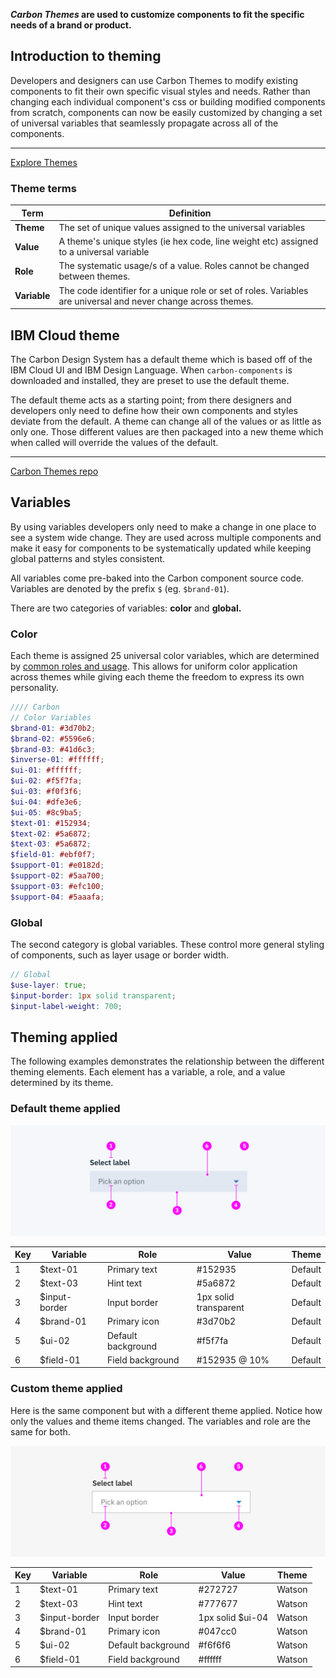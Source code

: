 **_Carbon Themes_ are used to customize components to fit the specific needs of a brand or product.**


## Introduction to theming

Developers and designers can use Carbon Themes to modify existing components to fit their own specific visual styles and needs. Rather than changing each individual component's css or building modified components from scratch, components can now be easily customized by changing a set of universal variables that seamlessly propagate across all of the components.

***
<a href="http://themes.carbondesignsystem.com/" target="_blank">Explore Themes</a>


### Theme terms

Term | Definition
-----|-----------
**Theme** | The set of unique values assigned to the universal variables
**Value** | A theme's unique styles (ie hex code, line weight etc) assigned to a universal variable
**Role** | The systematic usage/s of a value. Roles cannot be changed between themes.
**Variable** | The code identifier for a unique role or set of roles. Variables are universal and never change across themes.


## IBM Cloud theme

The Carbon Design System has a default theme which is based off of the IBM Cloud UI and IBM Design Language. When `carbon-components` is downloaded and installed, they are preset to use the default theme.

The default theme acts as a starting point; from there designers and developers only need to define how their own components and styles deviate from the default. A theme can change all of the values or as little as only one. Those different values are then packaged into a new theme which when called will override the values of the default.


***
[Carbon Themes repo](https://github.com/carbon-design-system/carbon-themes)


## Variables
By using variables developers only need to make a change in one place to see a system wide change. They are used across multiple components and make it easy for components to be systematically updated while keeping global patterns and styles consistent.

All variables come pre-baked into the Carbon component source code. Variables are denoted by the prefix `$` (eg. `$brand-01`).

There are two categories of variables: **color** and **global.**


### Color

Each theme is assigned 25 universal color variables, which are determined by [common roles and usage](http://www.carbondesignsystem.com/style/colors/usage). This allows for uniform color application across themes while giving each theme the freedom to express its own personality.


```scss
//// Carbon
// Color Variables
$brand-01: #3d70b2;
$brand-02: #5596e6;
$brand-03: #41d6c3;
$inverse-01: #ffffff;
$ui-01: #ffffff;
$ui-02: #f5f7fa;
$ui-03: #f0f3f6;
$ui-04: #dfe3e6;
$ui-05: #8c9ba5;
$text-01: #152934;
$text-02: #5a6872;
$text-03: #5a6872;
$field-01: #ebf0f7;
$support-01: #e0182d;
$support-02: #5aa700;
$support-03: #efc100;
$support-04: #5aaafa;
```

### Global
The second category is global variables. These control more general styling of components, such as layer usage or border width.

```scss
// Global
$use-layer: true;
$input-border: 1px solid transparent;
$input-label-weight: 700;
```

## Theming applied
The following examples demonstrates the relationship between the different theming elements. Each element has a variable, a role, and a value determined by its theme.

### Default theme applied

![Default theme applied](images/theme-1.png)

| Key | Variable            | Role               | Value                 | Theme   |
|-----|---------------------|--------------------|-----------------------|---------|
| 1   | $text-01            | Primary text       | #152935               | Default |
| 2   | $text-03            | Hint text          | #5a6872               | Default |
| 3   | $input-border       | Input border       | 1px solid transparent | Default |
| 4   | $brand-01           | Primary icon       | #3d70b2              | Default |
| 5   | $ui-02              | Default background | #f5f7fa               | Default |
| 6   | $field-01           | Field background   | #152935 @ 10%         | Default |


### Custom theme applied

Here is the same component but with a different theme applied. Notice how only the values and theme items changed. The variables and role are the same for both.

![Custom theme applied](images/theme-2.png)


| Key | Variable            | Role               | Value            | Theme  |
|-----|---------------------|--------------------|------------------|--------|
| 1   | $text-01            | Primary text       | #272727          | Watson |
| 2   | $text-03            | Hint text          | #777677          | Watson |
| 3   | $input-border       | Input border       | 1px solid $ui-04 | Watson |
| 4   | $brand-01           | Primary icon       | #047cc0          | Watson |
| 5   | $ui-02              | Default background | #f6f6f6          | Watson |
| 6   | $field-01           | Field background   | #ffffff          | Watson |
